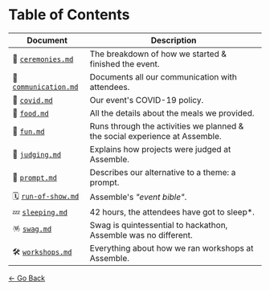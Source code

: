 # Table of Contents

| Document | Description |
| --- | --- |
| 👋 [`ceremonies.md`](ceremonies.md) | The breakdown of how we started & finished the event. | 
| 💌 [`communication.md`](communication.md) | Documents all our communication with attendees. | 
| 🦠 [`covid.md`](covid.md) | Our event's COVID-19 policy. | 
| 🌮 [`food.md`](food.md) | All the details about the meals we provided. | 
| 🥳 [`fun.md`](fun.md) | Runs through the activities we planned & the social experience at Assemble. | 
| 👏 [`judging.md`](judging.md) | Explains how projects were judged at Assemble. | 
| 🥠 [`prompt.md`](prompt.md) | Describes our alternative to a theme: a prompt. | 
| 🗓️ [`run-of-show.md`](run-of-show.md) | Assemble's _"event bible"_. | 
| 💤 [`sleeping.md`](sleeping.md) | 42 hours, the attendees have got to sleep*. | 
| 🪅 [`swag.md`](swag.md) | Swag is quintessential to hackathon, Assemble was no different. | 
| 🛠️ [`workshops.md`](workshops.md) | Everything about how we ran workshops at Assemble. | 

[← Go Back](/README.md)